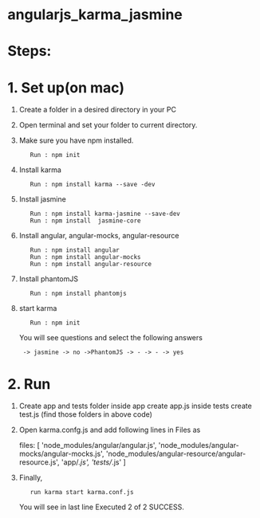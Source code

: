 # angularjs_karma_jasmine

# Steps:

# 1. Set up(on mac)

1. Create a folder in a desired directory in your PC
2. Open terminal and set your folder to current directory.
3. Make sure you have npm installed.

          Run : npm init
     
4. Install karma
    
          Run : npm install karma --save -dev

5. Install jasmine

          Run : npm install karma-jasmine --save-dev
          Run : npm install  jasmine-core
      
6. Install angular, angular-mocks, angular-resource

          Run : npm install angular
          Run : npm install angular-mocks
          Run : npm install angular-resource

7. Install phantomJS

          Run : npm install phantomjs
      
8. start karma 

          Run : npm init
     You will see questions and select the following answers
     
        -> jasmine -> no ->PhantomJS -> - -> - -> yes
        
# 2. Run 

1. Create app and tests folder
    inside app create app.js
    inside tests create test.js
  (find those folders in above code)
  
2. Open karma.confg.js and add following lines in  Files as

     files: [
    'node_modules/angular/angular.js',
    'node_modules/angular-mocks/angular-mocks.js',
    'node_modules/angular-resource/angular-resource.js',
    'app/*.js',
    'tests/*.js'
    ]
    
    
3. Finally,  
    
          run karma start karma.conf.js
    
    You will see in last line Executed 2 of 2 SUCCESS.
    

